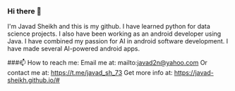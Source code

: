 ### Hi there 👋
I'm Javad Sheikh and this is my github. I have learned python for data science projects. I also have been working as an android developer using Java. I have combined my passion for AI in android software development. I have made several AI-powered android apps.

###📫 How to reach me:
Email me at: mailto:javad2n@yahoo.com
Or contact me at: https://t.me/javad_sh_73
Get more info at: https://javad-sheikh.github.io/#

<!--
**javad-sheikh/javad-sheikh** is a ✨ _special_ ✨ repository because its `README.md` (this file) appears on your GitHub profile.

Here are some ideas to get you started:

- 🔭 I’m currently working on ...
- 🌱 I’m currently learning ...
- 👯 I’m looking to collaborate on ...
- 🤔 I’m looking for help with ...
- 💬 Ask me about ...
- 😄 Pronouns: ...
- ⚡ Fun fact: ...
-->
